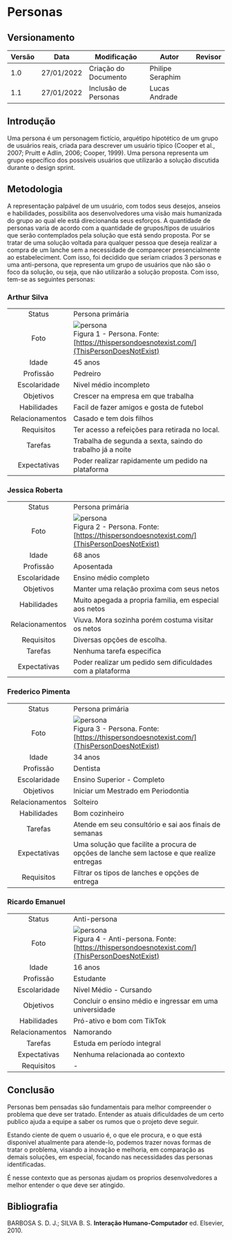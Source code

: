 # Personas

## Versionamento

| Versão | Data       | Modificação          | Autor            | Revisor |
| ------ | ---------- | -------------------- | ---------------- | ------- |
| 1.0    | 27/01/2022 | Criação do Documento | Philipe Seraphim |         |
| 1.1    | 27/01/2022 | Inclusão de Personas | Lucas Andrade    |         |

## Introdução

Uma persona é um personagem fictício, arquétipo hipotético de um grupo de usuários reais, criada para descrever um usuário típico (Cooper et al., 2007; Pruitt e Adlin, 2006; Cooper, 1999). Uma persona representa um grupo específico dos possíveis usuários que utilizarão a solução discutida durante o design sprint.

## Metodologia

A representação palpável de um usuário, com todos seus desejos, anseios e habilidades, possibilita aos desenvolvedores uma visão mais humanizada do grupo ao qual ele está direcionanda seus esforços.
A quantidade de personas varia de acordo com a quantidade de grupos/tipos de usuários que serão contemplados pela solução que está sendo proposta. Por se tratar de uma solução voltada para qualquer pessoa que deseja realizar a compra de um lanche sem a necessidade de comparecer presencialmente ao estabeleciment. Com isso, foi decidido que seriam criados 3 personas e uma anti-persona, que representa um grupo de usuários que não são o foco da solução, ou seja, que não utilizarão a solução proposta.
Com isso, tem-se as seguintes personas:

### Arthur Silva

|                 |                                                                                                                            |
| :-------------: | :------------------------------------------------------------------------------------------------------------------------- |
|     Status      | Persona primária                                                                                                           |
|      Foto       | ![persona](./../../assets/images/persona1.jpg ':size=200') </br> Figura 1 - Persona. Fonte: [https://thispersondoesnotexist.com/](ThisPersonDoesNotExist) |
|      Idade      | 45 anos                                                                                                                    |
|    Profissão    | Pedreiro                                                                                                                   |
|  Escolaridade   | Nivel médio incompleto                                                                                                     |
|    Objetivos    | Crescer na empresa em que trabalha                                                                                         |
|   Habilidades   | Facil de fazer amigos e gosta de futebol                                                                                   |
| Relacionamentos | Casado e tem dois filhos                                                                                                   |
|   Requisitos    | Ter acesso a refeições para retirada no local.                                                                             |
|     Tarefas     | Trabalha de segunda a sexta, saindo do trabalho já a noite                                                                 |
|  Expectativas   | Poder realizar rapidamente um pedido na plataforma                                                                         |

### Jessica Roberta

|                 |                                                                                                                            |
| :-------------: | :------------------------------------------------------------------------------------------------------------------------- |
|     Status      | Persona primária                                                                                                           |
|      Foto       | ![persona](./../../assets/images/persona3.jpg ':size=200') </br> Figura 2 - Persona. Fonte: [https://thispersondoesnotexist.com/](ThisPersonDoesNotExist) |
|      Idade      | 68 anos                                                                                                                    |
|    Profissão    | Aposentada                                                                                                                 |
|  Escolaridade   | Ensino médio completo                                                                                                      |
|    Objetivos    | Manter uma relação proxima com seus netos                                                                                  |
|   Habilidades   | Muito apegada a propria familia, em especial aos netos                                                                     |
| Relacionamentos | Viuva. Mora sozinha porém costuma visitar os netos                                                                         |
|   Requisitos    | Diversas opções de escolha.                                                                                                |
|     Tarefas     | Nenhuma tarefa especifica                                                                                                  |
|  Expectativas   | Poder realizar um pedido sem dificuldades com a plataforma                                                                 |

### Frederico Pimenta

|                 |                                                                                                                            |
| :-------------: | :------------------------------------------------------------------------------------------------------------------------- |
|     Status      | Persona primária                                                                                                           |
|      Foto       | ![persona](./../../assets/images/persona2.jpg ':size=200') </br> Figura 3 - Persona. Fonte: [https://thispersondoesnotexist.com/](ThisPersonDoesNotExist) |
|      Idade      | 34 anos                                                                                                                    |
|    Profissão    | Dentista                                                                                                                   |
|  Escolaridade   | Ensino Superior - Completo                                                                                                 |
|    Objetivos    | Iniciar um Mestrado em Periodontia                                                                                         |
| Relacionamentos | Solteiro                                                                                                                   |
|   Habilidades   | Bom cozinheiro                                                                                                             |
|     Tarefas     | Atende em seu consultório e sai aos finais de semanas                                                                      |
|  Expectativas   | Uma solução que facilite a procura de opções de lanche sem lactose e que realize entregas                                  |
|   Requisitos    | Filtrar os tipos de lanches e opções de entrega                                                                            |

### Ricardo Emanuel

|                 |                                                                                                                                 |
| :-------------: | :------------------------------------------------------------------------------------------------------------------------------ |
|     Status      | Anti-persona                                                                                                                    |
|      Foto       | ![persona](./../../assets/images/persona4.jpg ':size=200') </br> Figura 4 - Anti-persona. Fonte: [https://thispersondoesnotexist.com/](ThisPersonDoesNotExist) |
|      Idade      | 16 anos                                                                                                                         |
|    Profissão    | Estudante                                                                                                                       |
|  Escolaridade   | Nível Médio - Cursando                                                                                                          |
|    Objetivos    | Concluir o ensino médio e ingressar em uma universidade                                                                         |
|   Habilidades   | Pró-ativo e bom com TikTok                                                                                                      |
| Relacionamentos | Namorando                                                                                                                       |
|     Tarefas     | Estuda em período integral                                                                                                      |
|  Expectativas   | Nenhuma relacionada ao contexto                                                                                                 |
|   Requisitos    | -                                                                                                                               |

## Conclusão

Personas bem pensadas são fundamentais para melhor compreender o problema que deve ser tratado. Entender as atuais dificuldades de um certo publico ajuda a equipe a saber os rumos que o projeto deve seguir.

Estando ciente de quem o usuario é, o que ele procura, e o que está disponivel atualmente para atende-lo, podemos trazer novas formas de tratar o problema, visando a inovação e melhoria, em comparação as demais soluções, em especial, focando nas necessidades das personas identificadas.

É nesse contexto que as personas ajudam os proprios desenvolvedores a melhor entender o que deve ser atingido.

## Bibliografia

BARBOSA S. D. J.; SILVA B. S. **Interação Humano-Computador** ed. Elsevier, 2010.
